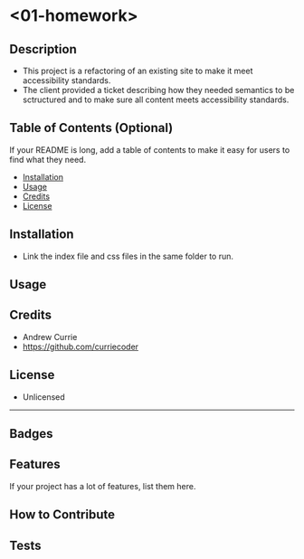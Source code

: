 # <01-homework>
## Description
- This project is a refactoring of an existing site to make it meet accessibility standards.
- The client provided a ticket describing how they needed semantics to be sctructured and to make sure all content meets accessibility standards.
## Table of Contents (Optional)
If your README is long, add a table of contents to make it easy for users to find what they need.
- [Installation](#installation)
- [Usage](#usage)
- [Credits](https://github.com/curriecoder)
- [License](N/A)
## Installation
- Link the index file and css files in the same folder to run.
## Usage
## Credits
- Andrew Currie
- https://github.com/curriecoder
## License
- Unlicensed
---
## Badges
## Features
If your project has a lot of features, list them here.
## How to Contribute
## Tests
